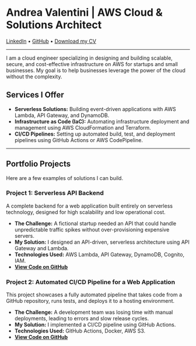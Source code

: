 # Andrea Valentini | AWS Cloud & Solutions Architect

[LinkedIn](https://www.linkedin.com/in/your-linkedin-profile) • [GitHub](https://github.com/andvalent) • [Download my CV](path/to/your/cv.pdf)

---

I am a cloud engineer specializing in designing and building scalable, secure, and cost-effective infrastructure on AWS for startups and small businesses. My goal is to help businesses leverage the power of the cloud without the complexity.

## Services I Offer

*   **Serverless Solutions:** Building event-driven applications with AWS Lambda, API Gateway, and DynamoDB.
*   **Infrastructure as Code (IaC):** Automating infrastructure deployment and management using AWS CloudFormation and Terraform.
*   **CI/CD Pipelines:** Setting up automated build, test, and deployment pipelines using GitHub Actions or AWS CodePipeline.

---

## Portfolio Projects

Here are a few examples of solutions I can build.

### Project 1: Serverless API Backend

A complete backend for a web application built entirely on serverless technology, designed for high scalability and low operational cost.

*   **The Challenge:** A fictional startup needed an API that could handle unpredictable traffic spikes without over-provisioning expensive servers.
*   **My Solution:** I designed an API-driven, serverless architecture using API Gateway and Lambda.
*   **Technologies Used:** AWS Lambda, API Gateway, DynamoDB, Cognito, IAM.
*   **[View Code on GitHub](https://github.com/andvalent/your-project-repo-link-here)**

### Project 2: Automated CI/CD Pipeline for a Web Application

This project showcases a fully automated pipeline that takes code from a GitHub repository, runs tests, and deploys it to a hosting environment.

*   **The Challenge:** A development team was losing time with manual deployments, leading to errors and slow release cycles.
*   **My Solution:** I implemented a CI/CD pipeline using GitHub Actions.
*   **Technologies Used:** GitHub Actions, Docker, AWS S3.
*   **[View Code on GitHub](https://github.com/andvalent/another-project-link)**